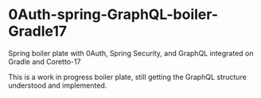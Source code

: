 # 0Auth-spring-GraphQL-boiler-Gradle17
Spring boiler plate with 0Auth, Spring Security, and GraphQL integrated on Gradle and Coretto-17
<p>
This is a work in progress boiler plate, still getting the GraphQL structure understood and implemented.

